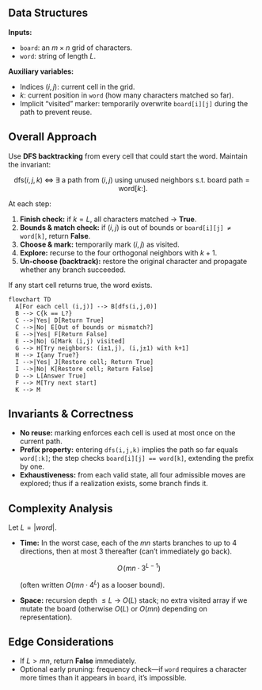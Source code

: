 ## Data Structures

**Inputs:**

* `board`: an $m \times n$ grid of characters.
* `word`: string of length $L$.

**Auxiliary variables:**

* Indices $(i,j)$: current cell in the grid.
* $k$: current position in `word` (how many characters matched so far).
* Implicit “visited” marker: temporarily overwrite `board[i][j]` during the path to prevent reuse.

## Overall Approach

Use **DFS backtracking** from every cell that could start the word.
Maintain the invariant:

$$
\text{dfs}(i,j,k) \;\Longleftrightarrow\; \exists\text{ a path from }(i,j)\text{ using unused neighbors s.t. } 
\text{board path} = \text{word}[k:].
$$

At each step:

1. **Finish check:** if $k=L$, all characters matched → **True**.
2. **Bounds & match check:** if $(i,j)$ is out of bounds or `board[i][j] ≠ word[k]`, return **False**.
3. **Choose & mark:** temporarily mark $(i,j)$ as visited.
4. **Explore:** recurse to the four orthogonal neighbors with $k+1$.
5. **Un-choose (backtrack):** restore the original character and propagate whether any branch succeeded.

If any start cell returns true, the word exists.

```mermaid
flowchart TD
  A[For each cell (i,j)] --> B[dfs(i,j,0)]
  B --> C{k == L?}
  C -->|Yes| D[Return True]
  C -->|No| E[Out of bounds or mismatch?]
  E -->|Yes| F[Return False]
  E -->|No| G[Mark (i,j) visited]
  G --> H[Try neighbors: (i±1,j), (i,j±1) with k+1]
  H --> I{any True?}
  I -->|Yes| J[Restore cell; Return True]
  I -->|No| K[Restore cell; Return False]
  D --> L[Answer True]
  F --> M[Try next start]
  K --> M
```

## Invariants & Correctness

* **No reuse:** marking enforces each cell is used at most once on the current path.
* **Prefix property:** entering `dfs(i,j,k)` implies the path so far equals `word[:k]`; the step checks `board[i][j] == word[k]`, extending the prefix by one.
* **Exhaustiveness:** from each valid state, all four admissible moves are explored; thus if a realization exists, some branch finds it.

## Complexity Analysis

Let $L = |word|$.

* **Time:** In the worst case, each of the $mn$ starts branches to up to 4 directions, then at most 3 thereafter (can’t immediately go back).

  $$
    O\!\left(mn \cdot 3^{L-1}\right)
  $$

  (often written $O(mn\cdot 4^L)$ as a looser bound).
* **Space:** recursion depth $\le L$ → $O(L)$ stack; no extra visited array if we mutate the board (otherwise $O(L)$ or $O(mn)$ depending on representation).

## Edge Considerations

* If $L > mn$, return **False** immediately.
* Optional early pruning: frequency check—if `word` requires a character more times than it appears in `board`, it’s impossible.
